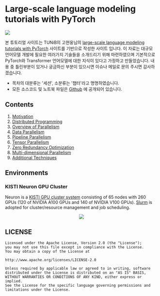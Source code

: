 # Large-scale language modeling tutorials with PyTorch

![](images/megatron_3d.png)

본 튜토리얼 사이트는 TUNiB의 고현웅님의 [large-scale language modeling tutorials with PyTorch](https://github.com/tunib-ai/large-scale-lm-tutorials) 사이트를 기반으로 작성한 사이트 입니다. 이 자료는 대규모 언어모델 개발에 필요한 여러가지 기술들을 소개드리기 위해 마련하였으며 기본적으로 PyTorch와 Transformer 언어모델에 대한 지식이 있다고 가정하고 만들었습니다. 내용 중 틀린부분이 있거나 궁금하신 부분이 있으시면 이슈나 메일로 문의 주시면 감사하겠습니다. 

- 목차의 대분류는 '세션', 소분류는 '챕터'라고 명명하였습니다.
- 모든 소스코드 및 노트북 파일은 [Github](https://github.com/hwang2006/large-scale-lm-tutorials) 에 공개되어 있습니다. <br>
<!--- - Github에서 열람하시는 것보다 [NBViewer](https://nbviewer.org/github/tunib-ai/large-scale-lm-tutorials/tree/main/notebooks/) 로 열람하시는 것을 추천드립니다.
-->

## Contents

1. [Motivation](https://github.com/hwang2006/large-scale-lm-tutorials/blob/main/notebooks/02_motivation.ipynb)
2. [Distributed Programming](https://github.com/hwang2006/large-scale-lm-tutorials/blob/main/notebooks/03_distributed_programming.ipynb)
3. [Overview of Parallelism](https://github.com/hwang2006/large-scale-lm-tutorials/blob/main/notebooks/04_overview_of_parallelism.ipynb)
4. [Data Parallelism](https://github.com/hwang2006/large-scale-lm-tutorials/blob/main/notebooks/05_data_parallelism.ipynb)
5. [Pipeline Parallelism](https://github.com/hwang2006/large-scale-lm-tutorials/blob/main/notebooks/06_pipeline_parallelism.ipynb)
6. [Tensor Parallelism](https://github.com/hwang2006/large-scale-lm-tutorials/blob/main/notebooks/07_tensor_parallelism.ipynb)
7. [Zero Redundancy Optimization](https://github.com/hwang2006/large-scale-lm-tutorials/blob/main/notebooks/08_zero_redundancy_optimization.ipynb)
8. [Multi-dimensional Parallelism](https://github.com/hwang2006/large-scale-lm-tutorials/blob/main/notebooks/09_multi_dimensional_parallelism.ipynb)
9. [Additional Techniques](https://github.com/hwang2006/large-scale-lm-tutorials/blob/main/notebooks/10_additional_techiques.ipynb)

## Environments
### KISTI Neuron GPU Cluster
Neuron is a [KISTI GPU cluster system](https://docs-ksc.gitbook.io/neuron-user-guide) consisting of 65 nodes with 260 GPUs (120 of NVIDIA A100 GPUs and 140 of NVIDIA V100 GPUs). [Slurm](https://slurm.schedmd.com/) is adopted for cluster/resource management and job scheduling.

<p align="center"><img src="https://user-images.githubusercontent.com/84169368/205237254-b916eccc-e4b7-46a8-b7ba-c156e7609314.png"/></p>

<!---
### Local Environments
- Linux Ubuntu 18.04 LTS
- 4 * A100 GPU
- Python 3.7
- pytorch==1.9.0+cu111

### Docker Environments
- `docker pull pytorch/pytorch:1.9.0-cuda11.1-cudnn8-devel`
- 원활한 실습을 위해 `--shm-size`를 키우거나 `--ipc=host` 옵션을 설정해주세요.
-->

## LICENSE

```
Licensed under the Apache License, Version 2.0 (the "License");
you may not use this file except in compliance with the License.
You may obtain a copy of the License at

http://www.apache.org/licenses/LICENSE-2.0

Unless required by applicable law or agreed to in writing, software
distributed under the License is distributed on an "AS IS" BASIS,
WITHOUT WARRANTIES OR CONDITIONS OF ANY KIND, either express or implied.
See the License for the specific language governing permissions and
limitations under the License.
```
